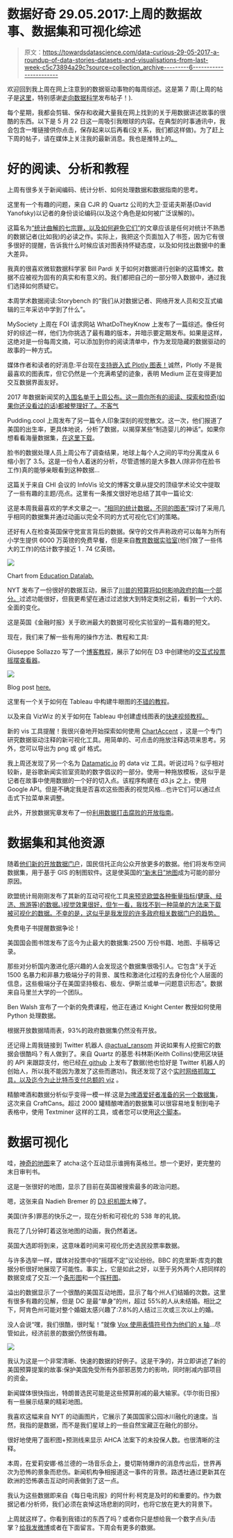 # 数据好奇 29.05.2017:上周的数据故事、数据集和可视化综述

> 原文：<https://towardsdatascience.com/data-curious-29-05-2017-a-roundup-of-data-stories-datasets-and-visualisations-from-last-week-c5c73894a29c?source=collection_archive---------6----------------------->

欢迎回到我上周在网上注意到的数据驱动事物的每周综述。这是第 7 周(上周的帖子是[这里](https://medium.com/towards-data-science/data-curious-22-05-2017-a-roundup-of-data-stories-datasets-and-visualisations-from-last-week-e2624c01598a)，特别感谢[走向数据科学](https://medium.com/towards-data-science)发布帖子！).

每个星期，我都会剪辑、保存和收藏大量我在网上找到的关于用数据讲述故事的很酷的东西。以下是 5 月 22 日这一周吸引我眼球的内容。在典型的时事通讯中，我会包含一堆链接供你点击，保存起来以后再看(没关系，我们都这样做)。为了赶上下周的帖子，请在媒体上关注我的最新消息。我也是推特上的[。](https://twitter.com/bnj_cooley)

# 好的阅读、分析和教程

上周有很多关于新闻编码、统计分析、如何处理数据和数据指南的思考。

这里有一个有趣的问题，来自 CJR 的 Quartz 公司的大卫·亚诺夫斯基(David Yanofsky)以记者的身份谈论编码(以及这个角色是如何被广泛误解的)。

这篇名为[“统计曲解的七宗罪，以及如何避免它们”](http://datadrivenjournalism.net/news_and_analysis/the_seven_deadly_sins_of_statistical_misinterpretation_and_how_to_avoid_the)的文章应该是任何对统计不熟悉的数据记者(比如我)的必读之作。实际上，我把这个页面加入了书签，因为它有很多很好的提醒，告诉我什么时候应该对图表持怀疑态度，以及如何找出数据中的重大差异。

我真的很喜欢微软数据科学家 Bill Pardi 关于如何对数据进行创新的这篇博文。数据不应被视为固有的真实和有意义的。我们都把自己的一部分带入数据中，通过我们选择如何质疑它。

本周学术数据阅读:Storybench 的“我们从对数据记者、网络开发人员和交互式编辑的三年采访中学到了什么”。

MySociety 上周在 FOI 请求网站 WhatDoTheyKnow 上发布了一篇综述。像任何好的综述一样，他们为你挑选了最有趣的版本，并暗示要定期发布。如果是这样，这绝对是一份每周文摘，可以添加到你的阅读清单中，作为发现隐藏的数据驱动的故事的一种方式。

媒体作者和读者的好消息:平台现在[支持嵌入式 Plotly 图表！](https://medium.com/@plotlygraphs/seven-of-the-sexiest-graphs-ever-created-in-plotly-5808a6a9c1be)诚然，Plotly 不是我最喜欢的图表库，但它仍然是一个充满希望的迹象，表明 Medium 正在变得更加交互数据界面友好。

2017 年数据新闻奖的[入围名单于上周公布。这一周你所有的阅读、探索和惊奇(如果你还没看过的话)都被整理好了。不客气](https://www.datajournalismawards.org/shortlist1357911/)

Pudding.cool 上周发布了另一篇令人印象深刻的视觉散文。这一次，他们报道了美国的出生率，更具体地说，分析了数据，以揭穿某些“制造婴儿的神话”。如果你想看看海量数据集，[在这里下载](https://www.cdc.gov/nchs/data_access/vitalstatsonline.htm)。

脸书的数据处理人员上周公布了调查结果，地球上每个人之间的平均分离度从 6 缩小到了 3.5。这是一份令人着迷的分析，尽管遗憾的是大多数人(除非你在脸书工作)真的能够亲眼看到这种数据…

这篇关于来自 CHI 会议的 InfoVis 论文的博客文章从提交的顶级学术论文中提取了一些有趣的主题/亮点。这里有一条推文很好地总结了其中一篇论文:

这是本周我最喜欢的学术文章之一。[“相同的统计数据，不同的图表”](https://www.autodeskresearch.com/publications/samestats)探讨了采用几乎相同的数据集并通过动画以完全不同的方式可视化它们的策略。

还好有人在检查英国保守党宣言背后的数据。保守的文件声称政府可以每年为所有小学生提供 6000 万英镑的免费早餐，但是来自[教育数据实验室](https://educationdatalab.org.uk/)(他们做了一些伟大的工作)的估计数字接近 1 . 74 亿英镑。

![](img/9a02b9315d83796a04c4d97fca54ae59.png)

Chart from [Education Datalab.](https://educationdatalab.org.uk/)

NYT 发布了一份很好的数据互动，展示了[川普的预算将如何影响政府的每一个部分。](https://www.nytimes.com/interactive/2017/05/23/us/politics/trump-budget-details.html)过滤功能很好，但我更希望在通过过滤放大到特定类别之前，看到一个大的、全面的变化。

这是英国《金融时报》关于欧洲最大的数据可视化实验室的一篇有趣的短文。

现在，我们来了解一些有用的操作方法、教程和工具:

Giuseppe Sollazzo 写了一个[博客教程](https://medium.com/@puntofisso/how-to-create-an-interactive-vote-swing-viewer-in-d3-a6bbd4c96b6f)，展示了如何在 D3 中创建他的[交互式投票摇摆查看器](http://swing.puntofisso.net/)。

![](img/a173508c3406a897ad6fc5c532ab9084.png)

Blog post [here.](https://medium.com/@puntofisso/how-to-create-an-interactive-vote-swing-viewer-in-d3-a6bbd4c96b6f)

这里有一个关于如何在 Tableau 中构建牛眼图的[不错的教程](https://www.theinformationlab.co.uk/2017/05/24/paint-target-create-bullseye-graph-tableau/)。

以及来自 VizWiz 的关于如何在 Tableau 中创建虚线图表的[快速视频教程。](http://www.vizwiz.com/2017/05/dashed-lines.html)

新的 vis 工具提醒！我很兴奋地开始探索如何使用 [ChartAccent](https://chartaccent.github.io/index.html) ，这是一个专门研究数据驱动注释的新可视化工具。用简单的、可点击的拖放注释选项来思考。另外，您可以导出为 png 或 gif 格式。

我上周还发现了另一个名为 [Datamatic.io](http://datamatic.io/index.html) 的 data viz 工具。听说过吗？似乎相对较新，是谷歌新闻实验室资助的数字倡议的一部分。使用一种拖放模板，这似乎是记者在故事中使用数据的一个好的切入点。该程序构建在 d3.js 之上，使用 Google API。但是不确定我是否喜欢这些图表的视觉风格…也许它们可以通过点击式下拉菜单来调整。

此外，开放数据宪章发布了一份[利用数据打击腐败的开放指南](http://opendatacharter.net/launching-open-guide-using-open-data-combat-corruption/)。

# 数据集和其他资源

随着[他们新的开放数据门户](http://uk-nationaltrust.opendata.arcgis.com/)，国民信托正向公众开放更多的数据。他们将发布空间数据集，用于基于 GIS 的制图软件。这是使英国的[“新末日”地图](http://map.whoownsengland.org/)成为可能的部分原因。

欧盟统计局刚刚发布了其新的互动可视化工具[来预览欧盟各种衡量指标(健康、经济、旅游等)的数据。)视觉效果很好，但乍一看，我找不到一种简单的方法来下载被可视化的数据。不幸的是，这似乎是我发现的许多政府相关数据门户的趋势。](http://ec.europa.eu/eurostat/cache/RCI/)

免费电子书提醒数据争论！

美国国会图书馆发布了迄今为止最大的数据集:2500 万份书籍、地图、手稿等记录。

那些对分析国内激进化感兴趣的人会发现这个数据集很吸引人。它包含“关于近 1500 名暴力和非暴力极端分子的背景、属性和激进化过程的去身份化个人层面的信息，这些极端分子在美国坚持极右、极左、伊斯兰或单一问题意识形态”。数据来自马里兰大学的一个团队。

Ben Walsh 宣布了一个新的免费课程，他正在通过 Knight Center 教授如何使用 Python 处理数据。

根据开放数据晴雨表，93%的政府数据集仍然没有开放。

还记得上周我链接到 Twitter 机器人 [@actual_ransom](https://twitter.com/actual_ransom?ref_src=twsrc%5Etfw&ref_url=https%3A%2F%2Fmedium.com%2Fmedia%2F77190aede1cf19fb68df9152cf447f99%3FpostId%3De2624c01598a) 并说如果有人挖掘它的数据会很酷吗？有人做到了。来自 Quartz 的基思·科林斯(Keith Collins)使用区块链的 API 来跟踪支付，他已经[在 github](https://github.com/keithcollins/actual_ransom) 上发布了数据(他也恰好是 Twitter 机器人的创始人，所以我不能因为激发了这些而邀功)。我还发现了这个[实时网络抓取工具，以及迄今为止比特币支付总额的 viz](http://interaktiv.tagesanzeiger.ch/2017/wannacry-counter/en/) 。

精酿啤酒和数据分析似乎变得一模一样:这是[为啤酒爱好者准备的另一个数据集](http://craftcans.com/db.php?search=all&sort=beerid&ord=desc&view=text)，这次来自 CraftCans。超过 2000 罐精酿啤酒的数据集可以很容易地复制到电子表格中，使用 Textminer 这样的工具，或者您可以使用[这个脚本](https://gist.github.com/jsvine/c537ac9509e7d0ed713cced4992faf39)。

# 数据可视化

哇，[神奇的地图](http://map.whoownsengland.org/)来了 atcha:这个互动显示谁拥有英格兰。想一个更好，更完整的末日审判书。

这是一张很好的地图，显示了目前在英国被搜索最多的政治问题。

嗯，这张来自 Nadieh Bremer 的 [D3 织机图](https://twitter.com/NadiehBremer/status/868117487161942018)太棒了。

美国(许多)罪恶的快乐之一，现在分析和可视化的 538 年的礼貌。

我花了几分钟盯着这张地图的动画，我仍然着迷。

英国大选即将到来，这意味着时间来可视化历史选民投票率数据。

与许多选举一样，媒体对投票中的“摇摆不定”议论纷纷。BBC 的克里斯·库克的数据分析很好地展现了可能性。事实上，它是如此之好，以至于另外两个人把同样的数据变成了交互:一个[条形图](http://swing.puntofisso.net/)和一个[挥杆图](http://propolis.io/dataviz/swingmap/swingmap.htm)。

溢出的数据显示了一个很酷的美国互动地图，显示了每个州人们结婚的次数。这里有很多有趣的见解，但是 DC 是最“单身”的州，超过 55%的人从未结婚。相比之下，阿肯色州可能对整个婚姻太感兴趣了:7.8%的人结过三次或三次以上的婚。

没人会说“嘿，我们很酷，很时髦！”就像 [Vox 使用表情符号作为他们的 x 轴](https://www.vox.com/policy-and-politics/2017/5/23/15654862/surveymonkey-vox-economic-confidence-survey-huge-partisan-divide)…尽管如此，经济前景的数据仍然很有趣。

![](img/ba0f84b1f2a745474ce2b28903ea5229.png)

我认为这是一个非常清晰、快速的数据的好例子。这是干净的，并立即讲述了新的美国预算提案的故事:保护美国免受所有外部邪恶势力的影响，同时削减内部项目的资金。

新闻媒体很快指出，特朗普选民可能是这些预算削减的最大输家。《华尔街日报》有一些展示结果的精彩地图。

我喜欢这幅来自 NYT 的动画图片，它展示了美国国家公园冰川融化的速度。当然，我指的是数据，而不是我们星球上的一些自然宝藏正在融化的部分。

很好地使用了面积图+预测线来显示 AHCA 法案下的未投保人数。也很清晰的注释。

本周，在爱莉安娜·格兰德的一场音乐会上，曼切斯特爆炸的消息传出后，世界再次为恐怖的景象而悲伤。新闻机构争相报道这一事件的背景。路透社通过更新其在欧洲的恐怖袭击互动时间表做到了这一点。

我认为这些数据即来自《每日电讯报》的阿什利·柯克是及时的和重要的。作为数据记者/分析师，我们必须在哀悼这场悲剧的同时，也将它放在更大的背景下。

上周就这样了。你看到我错过的东西了吗？或者你只是想给我一个数字点头/击掌？[给我发微博](https://twitter.com/bnj_cooley)或者在下面留言。下周会有更多的数据。